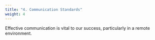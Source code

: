 ```yaml
---
title: "4. Communication Standards"
weight: 4
---
```


Effective communication is vital to our success, particularly in a remote environment.
